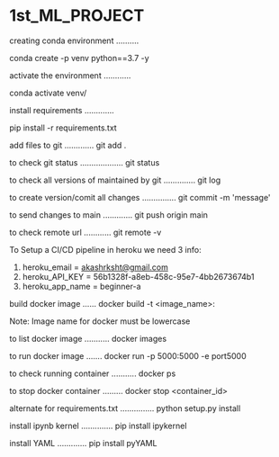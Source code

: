 # 1st_ML_PROJECT


creating conda environment
..........

conda create -p venv python==3.7 -y


activate the environment
............

conda activate venv/

install requirements
.............

pip install -r requirements.txt


add files to git
.............
git add .


to check git status
...................
git status


to check all versions of maintained by git
..............
git log


to create version/comit all changes
...............
git commit -m 'message'



to send changes to main
.............
git push origin main


to check remote url
............
git remote -v



To Setup a CI/CD pipeline in heroku we need 3 info:
1. heroku_email = akashrksht@gmail.com
2. heroku_API_KEY =
56b1328f-a8eb-458c-95e7-4bb2673674b1
3. heroku_app_name = beginner-a



build docker image
......
docker build -t <image_name>:<tagname>

Note: Image name for docker must be lowercase


to list docker image
...........
docker images

to run docker image
.......
docker run -p 5000:5000 -e port5000 <imageid>



to check running container
...........
docker ps


to stop docker container
.........
docker stop <container_id>



alternate for requirements.txt
...............
python setup.py install


install ipynb kernel
..............
pip install ipykernel


install YAML
.............
pip install pyYAML
